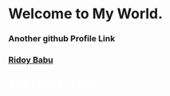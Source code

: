 # Welcome to My World.

### Another github Profile Link

### <a href="https://github.com/ridoybabu781">Ridoy Babu</a>

## <a style="color:white; text-transform:uppercase; text-decoration:none" href="https://ridoybabu.netlify.app">Portfolio Link<a/>

